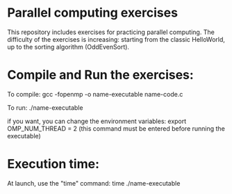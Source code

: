 # Parallel computing exercises
This repository includes exercises for practicing parallel computing.
The difficulty of the exercises is increasing: starting from the classic HelloWorld, up to the sorting algorithm (OddEvenSort).

# Compile and Run the exercises:
To compile: gcc -fopenmp -o name-executable name-code.c

To run: ./name-executable

if you want, you can change the environment variables: export OMP_NUM_THREAD = 2 (this command must be entered before running the executable)

# Execution time:
At launch, use the "time" command: time ./name-executable
